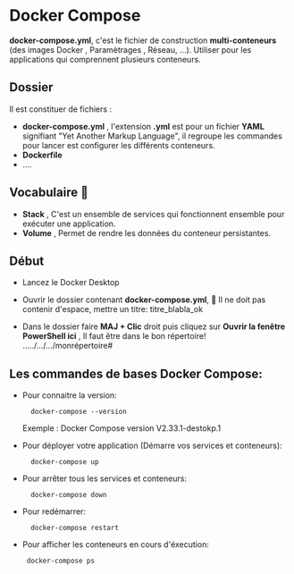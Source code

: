 # Docker Compose

**docker-compose.yml**, c'est le fichier de construction **multi-conteneurs** (des images Docker , Paramètrages , Réseau, ...). Utiliser pour les applications
qui comprennent plusieurs conteneurs.

## Dossier
Il est constituer de fichiers :
- **docker-compose.yml** , l'extension  **.yml** est pour un fichier **YAML** signifiant "Yet Another Markup Language", il regroupe les commandes pour lancer est configurer les différents conteneurs.
- **Dockerfile**
- ....

## Vocabulaire 📑
- **Stack** , C'est un ensemble de services qui fonctionnent ensemble pour exécuter une
application.
- **Volume** , Permet de rendre les données du conteneur persistantes.


## Début
- Lancez le Docker Desktop

- Ouvrir le dossier contenant **docker-compose.yml**, 🚩 Il ne doit pas contenir d'espace, mettre un titre: titre_blabla_ok
- Dans le dossier faire **MAJ + Clic** droit puis cliquez sur **Ouvrir la fenêtre PowerShell ici** , Il faut être dans le bon répertoire!
                  ...../.../.../monrépertoire#

## Les commandes de bases Docker Compose:

- Pour connaitre la version:

        docker-compose --version
    Exemple : Docker Compose version V2.33.1-destokp.1

- Pour déployer votre application (Démarre vos services et conteneurs):

        docker-compose up

- Pour arrêter tous les services et conteneurs:
    
        docker-compose down

- Pour redémarrer: 
 
        docker-compose restart

 - Pour afficher les conteneurs en cours d'éxecution:
 
        docker-compose ps

